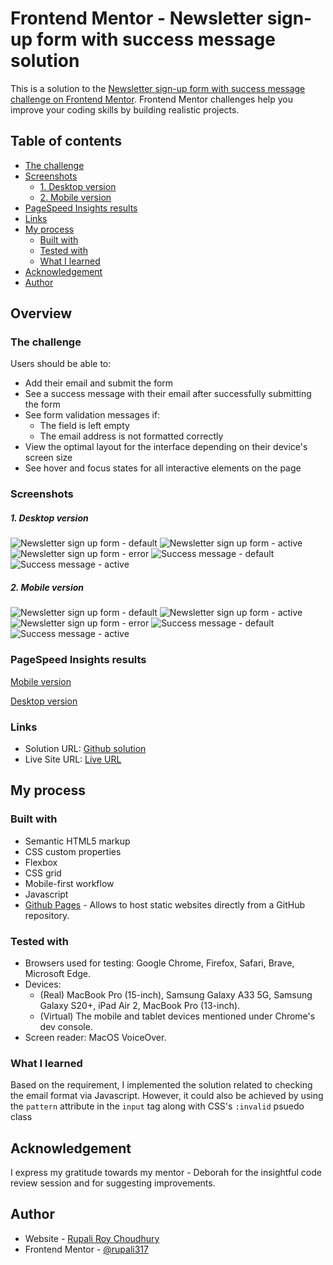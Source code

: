# Frontend Mentor - Newsletter sign-up form with success message solution

This is a solution to the [Newsletter sign-up form with success message challenge on Frontend Mentor](https://www.frontendmentor.io/challenges/newsletter-signup-form-with-success-message-3FC1AZbNrv). Frontend Mentor challenges help you improve your coding skills by building realistic projects.

## Table of contents

- [The challenge](#the-challenge)
- [Screenshots](#screenshots)
  - [1. Desktop version](#1-desktop-version)
  - [2. Mobile version](#2-mobile-version)
- [PageSpeed Insights results](#pagespeed-insights-results)
- [Links](#links)
- [My process](#my-process)
  - [Built with](#built-with)
  - [Tested with](#tested-with)
  - [What I learned](#what-i-learned)
- [Acknowledgement](#acknowledgement)
- [Author](#author)

## Overview

### The challenge

Users should be able to:

- Add their email and submit the form
- See a success message with their email after successfully submitting the form
- See form validation messages if:
  - The field is left empty
  - The email address is not formatted correctly
- View the optimal layout for the interface depending on their device's screen size
- See hover and focus states for all interactive elements on the page

### Screenshots

##### 1. Desktop version

![Newsletter sign up form - default](./screenshots/desktop/Newsletter-sign-up-form-default.png)
![Newsletter sign up form - active](./screenshots/desktop/Newsletter-sign-up-form-active.png)
![Newsletter sign up form - error](./screenshots/desktop/Newsletter-sign-up-form-error.png)
![Success message - default](./screenshots/desktop/Success-message-default.png)
![Success message - active](./screenshots/desktop/Success-message-active.png)

##### 2. Mobile version

![Newsletter sign up form - default](./screenshots/mobile/Newsletter-sign-up-form-default.png)
![Newsletter sign up form - active](./screenshots/mobile/Newsletter-sign-up-form-active.png)
![Newsletter sign up form - error](./screenshots/mobile/Newsletter-sign-up-form-error.png)
![Success message - default](./screenshots/mobile/Success-message-default.png)
![Success message - active](./screenshots/mobile/Success-message-active.png)

### PageSpeed Insights results

[Mobile version](https://pagespeed.web.dev/analysis/https-rupali317-github-io-newsletter-sign-up-with-success-message-main/or6uukti8p?form_factor=mobile)

[Desktop version](https://pagespeed.web.dev/analysis/https-rupali317-github-io-newsletter-sign-up-with-success-message-main/or6uukti8p?form_factor=desktop)

### Links

- Solution URL: [Github solution](https://github.com/rupali317/newsletter-sign-up-with-success-message-main)
- Live Site URL: [Live URL](https://rupali317.github.io/newsletter-sign-up-with-success-message-main/)

## My process

### Built with

- Semantic HTML5 markup
- CSS custom properties
- Flexbox
- CSS grid
- Mobile-first workflow
- Javascript
- [Github Pages](https://pages.github.com/) - Allows to host static websites directly from a GitHub repository.

### Tested with

- Browsers used for testing: Google Chrome, Firefox, Safari, Brave, Microsoft Edge.
- Devices:
  - (Real) MacBook Pro (15-inch), Samsung Galaxy A33 5G, Samsung Galaxy S20+, iPad Air 2, MacBook Pro (13-inch).
  - (Virtual) The mobile and tablet devices mentioned under Chrome's dev console.
- Screen reader: MacOS VoiceOver.

### What I learned

Based on the requirement, I implemented the solution related to checking the email format via Javascript. However, it could also be achieved by using the `pattern` attribute in the `input` tag along with CSS's `:invalid` psuedo class

## Acknowledgement

I express my gratitude towards my mentor - Deborah for the insightful code review session and for suggesting improvements.

## Author

- Website - [Rupali Roy Choudhury](https://www.linkedin.com/in/rupali-rc/)
- Frontend Mentor - [@rupali317](https://www.frontendmentor.io/profile/rupali317)
